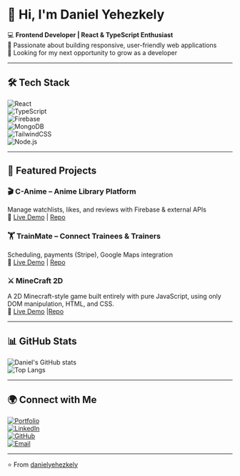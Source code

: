 # 👋 Hi, I'm Daniel Yehezkely  

💻 **Frontend Developer | React & TypeScript Enthusiast**  
🎯 Passionate about building responsive, user-friendly web applications  
🚀 Looking for my next opportunity to grow as a developer  

---

## 🛠 Tech Stack  
![React](https://img.shields.io/badge/React-61DAFB?style=for-the-badge&logo=react&logoColor=000)  
![TypeScript](https://img.shields.io/badge/TypeScript-3178C6?style=for-the-badge&logo=typescript&logoColor=fff)  
![Firebase](https://img.shields.io/badge/Firebase-FFCA28?style=for-the-badge&logo=firebase&logoColor=000)  
![MongoDB](https://img.shields.io/badge/MongoDB-47A248?style=for-the-badge&logo=mongodb&logoColor=fff)  
![TailwindCSS](https://img.shields.io/badge/TailwindCSS-38B2AC?style=for-the-badge&logo=tailwind-css&logoColor=fff)  
![Node.js](https://img.shields.io/badge/Node.js-339933?style=for-the-badge&logo=node.js&logoColor=fff)

---

## 📌 Featured Projects  

### 🎬 C-Anime – Anime Library Platform  
Manage watchlists, likes, and reviews with Firebase & external APIs  
🔗 [Live Demo](https://your-live-demo-link.com) | [Repo](https://github.com/danielyehezkely/c-anime)  

### 🏋️ TrainMate – Connect Trainees & Trainers  
Scheduling, payments (Stripe), Google Maps integration  
🔗 [Live Demo](https://your-live-demo-link.com) | [Repo](https://github.com/danielyehezkely/trainmate)  

### ⚔️ MineCraft 2D  
A 2D Minecraft-style game built entirely with pure JavaScript, using only DOM manipulation, HTML, and CSS.  
🔗 [Live Demo](https://dyz-minecraft-2d-game-project.netlify.app/) |[Repo](https://github.com/danielyehezkely/minecraft2d-game-project)  

---

## 📊 GitHub Stats  
![Daniel's GitHub stats](https://github-readme-stats.vercel.app/api?username=danielyehezkely&show_icons=true&theme=radical)  
![Top Langs](https://github-readme-stats.vercel.app/api/top-langs/?username=danielyehezkely&layout=compact&theme=radical)  

---

## 🌍 Connect with Me  
[![Portfolio](https://img.shields.io/badge/Portfolio-000?style=for-the-badge&logo=vercel&logoColor=white)](https://your-portfolio-link.com)  
[![LinkedIn](https://img.shields.io/badge/LinkedIn-0A66C2?style=for-the-badge&logo=linkedin&logoColor=white)](https://www.linkedin.com/in/your-profile/)  
[![GitHub](https://img.shields.io/badge/GitHub-000?style=for-the-badge&logo=github&logoColor=white)](https://github.com/danielyehezkely)  
[![Email](https://img.shields.io/badge/Email-D14836?style=for-the-badge&logo=gmail&logoColor=white)](mailto:your.email@gmail.com)  

---
⭐️ From [danielyehezkely](https://github.com/danielyehezkely)
